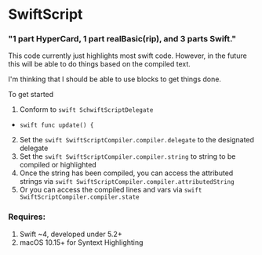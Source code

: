 # SwiftScript

### "1 part HyperCard, 1 part realBasic(rip), and 3 parts Swift."

This code currently just highlights most swift code. However, in the future this will be able to do things based on the compiled text.

I'm thinking that I should be able to use blocks to get things done.

To get started
1. Conform to ```swift SchwiftScriptDelegate```
  - ```swift func update() {```
2. Set the ```swift SwiftScriptCompiler.compiler.delegate``` to the designated delegate
3. Set the ```swift SwiftScriptCompiler.compiler.string``` to string to be compiled or highlighted
4. Once the string has been compiled, you can access the attributed strings via ```swift SwiftScriptCompiler.compiler.attributedString```
5. Or you can access the compiled lines and vars via ```swift SwiftScriptCompiler.compiler.state```

### Requires:
1. Swift ~4, developed under 5.2+
2. macOS 10.15+ for Syntext Highlighting
